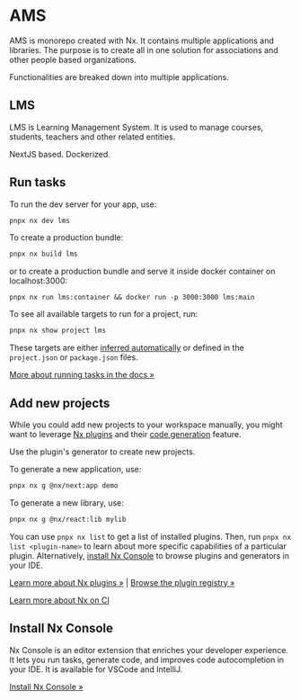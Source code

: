 # AMS
AMS is monorepo created with Nx. It contains multiple applications and libraries. 
The purpose is to create all in one solution for associations and other people based organizations.

Functionalities are breaked down into multiple applications.

## LMS
LMS is Learning Management System. It is used to manage courses, students, teachers and other related entities.

NextJS based. Dockerized.

## Run tasks

To run the dev server for your app, use:

```sh
pnpx nx dev lms
```

To create a production bundle:

```sh
pnpx nx build lms
```
or to create a production bundle and serve it inside docker container on localhost:3000:
```shell
pnpx nx run lms:container && docker run -p 3000:3000 lms:main
```


To see all available targets to run for a project, run:

```sh
pnpx nx show project lms
```

These targets are either [inferred automatically](https://nx.dev/concepts/inferred-tasks?utm_source=nx_project&utm_medium=readme&utm_campaign=nx_projects) or defined in the `project.json` or `package.json` files.

[More about running tasks in the docs &raquo;](https://nx.dev/features/run-tasks?utm_source=nx_project&utm_medium=readme&utm_campaign=nx_projects)

## Add new projects

While you could add new projects to your workspace manually, you might want to leverage [Nx plugins](https://nx.dev/concepts/nx-plugins?utm_source=nx_project&utm_medium=readme&utm_campaign=nx_projects) and their [code generation](https://nx.dev/features/generate-code?utm_source=nx_project&utm_medium=readme&utm_campaign=nx_projects) feature.

Use the plugin's generator to create new projects.

To generate a new application, use:

```sh
pnpx nx g @nx/next:app demo
```

To generate a new library, use:

```sh
pnpx nx g @nx/react:lib mylib
```

You can use `pnpx nx list` to get a list of installed plugins. Then, run `pnpx nx list <plugin-name>` to learn about more specific capabilities of a particular plugin. Alternatively, [install Nx Console](https://nx.dev/getting-started/editor-setup?utm_source=nx_project&utm_medium=readme&utm_campaign=nx_projects) to browse plugins and generators in your IDE.

[Learn more about Nx plugins &raquo;](https://nx.dev/concepts/nx-plugins?utm_source=nx_project&utm_medium=readme&utm_campaign=nx_projects) | [Browse the plugin registry &raquo;](https://nx.dev/plugin-registry?utm_source=nx_project&utm_medium=readme&utm_campaign=nx_projects)


[Learn more about Nx on CI](https://nx.dev/ci/intro/ci-with-nx#ready-get-started-with-your-provider?utm_source=nx_project&utm_medium=readme&utm_campaign=nx_projects)

## Install Nx Console

Nx Console is an editor extension that enriches your developer experience. It lets you run tasks, generate code, and improves code autocompletion in your IDE. It is available for VSCode and IntelliJ.

[Install Nx Console &raquo;](https://nx.dev/getting-started/editor-setup?utm_source=nx_project&utm_medium=readme&utm_campaign=nx_projects)
